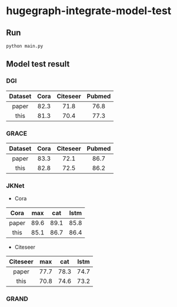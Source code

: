 # hugegraph-integrate-model-test

## Run

```commandline
python main.py
```

## Model test result

### DGI

|    Dataset    | Cora | Citeseer | Pubmed |
|:-------------:|:----:|:--------:|:------:|
|     paper     | 82.3 |   71.8   |  76.8  |
|     this      | 81.3 |   70.4   |  77.3  |

### GRACE

|    Dataset    | Cora | Citeseer | Pubmed |
|:-------------:|:----:|:--------:|:------:|
|     paper     | 83.3 |   72.1   |  86.7  |
|     this      | 82.8 |   72.5   |  86.2  |

### JKNet

- Cora

|   Cora   | max  | cat  | lstm |
|:--------:|:----:|------|------|
|  paper   | 89.6 | 89.1 | 85.8 |
|   this   | 85.1 | 86.7 | 86.4 |

- Citeseer

| Citeseer | max  | cat  | lstm |
|:--------:|:----:|------|------|
|  paper   | 77.7 | 78.3 | 74.7 |
|   this   | 70.8 | 74.6 | 73.2 |

### GRAND
